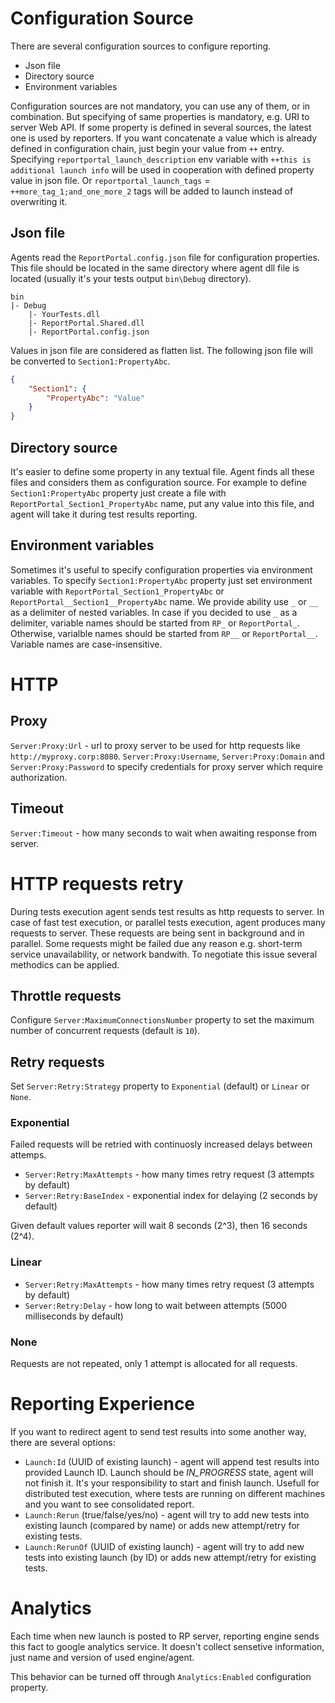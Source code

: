 # Configuration Source
There are several configuration sources to configure reporting.

- Json file
- Directory source
- Environment variables

Configuration sources are not mandatory, you can use any of them, or in combination. But specifying of same properties is mandatory, e.g. URI to server Web API. If some property is defined in several sources, the latest one is used by reporters. If you want concatenate a value which is already defined in configuration chain, just begin your value from `++` entry. Specifying `reportportal_launch_description` env variable with `++this is additional launch info` will be used in cooperation with defined property value in json file. Or `reportportal_launch_tags` = `++more_tag_1;and_one_more_2` tags will be added to launch instead of overwriting it. 

## Json file
Agents read the `ReportPortal.config.json` file for configuration properties. This file should be located in the same directory where agent dll file is located (usually it's your tests output `bin\Debug` directory).

```
bin
|- Debug
    |- YourTests.dll
    |- ReportPortal.Shared.dll
    |- ReportPortal.config.json
```

Values in json file are considered as flatten list. The following json file will be converted to `Section1:PropertyAbc`.
```json
{
    "Section1": {
        "PropertyAbc": "Value"
    }
}
```

## Directory source
It's easier to define some property in any textual file. Agent finds all these files and considers them as configuration source. For example to define `Section1:PropertyAbc` property just create a file with `ReportPortal_Section1_PropertyAbc` name, put any value into this file, and agent will take it during test results reporting.

## Environment variables
Sometimes it's useful to specify configuration properties via environment variables. To specify `Section1:PropertyAbc` property just set environment variable with `ReportPortal_Section1_PropertyAbc` or `ReportPortal__Section1__PropertyAbc` name. We provide ability use `_` or `__` as a delimiter of nested variables. In case if you decided to use `_` as a delimiter, variable names should be started from `RP_` or `ReportPortal_`. Otherwise, varialble names should be started from `RP__` or `ReportPortal__`. Variable names are case-insensitive.

# HTTP
## Proxy
`Server:Proxy:Url` - url to proxy server to be used for http requests like `http://myproxy.corp:8080`.
`Server:Proxy:Username`, `Server:Proxy:Domain` and `Server:Proxy:Password` to specify credentials for proxy server which require authorization.

## Timeout
`Server:Timeout` - how many seconds to wait when awaiting response from server.

# HTTP requests retry
During tests execution agent sends test results as http requests to server. In case of fast test execution, or parallel tests execution, agent produces many requests to server. These requests are being sent in background and in parallel. Some requests might be failed due any reason e.g. short-term service unavailability, or network bandwith. To negotiate this issue several methodics can be applied.

## Throttle requests
Configure `Server:MaximumConnectionsNumber` property to set the maximum number of concurrent requests (default is `10`).

## Retry requests
Set `Server:Retry:Strategy` property to `Exponential` (default) or `Linear` or `None`.

### Exponential
Failed requests will be retried with continuosly increased delays between attemps.

- `Server:Retry:MaxAttempts` - how many times retry request (3 attempts by default)
- `Server:Retry:BaseIndex` - exponential index for delaying (2 seconds by default)

Given default values reporter will wait 8 seconds (2^3), then 16 seconds (2^4).

### Linear
- `Server:Retry:MaxAttempts` - how many times retry request (3 attempts by default)
- `Server:Retry:Delay` - how long to wait between attempts (5000 milliseconds by default)

### None
Requests are not repeated, only 1 attempt is allocated for all requests.


# Reporting Experience

If you want to redirect agent to send test results into some another way, there are several options:
- `Launch:Id` (UUID of existing launch) - agent will append test results into provided Launch ID. Launch should be *IN_PROGRESS* state, agent will not finish it. It's your responsibility to start and finish launch. Usefull for distributed test execution, where tests are running on different machines and you want to see consolidated report.
- `Launch:Rerun` (true/false/yes/no) - agent will try to add new tests into existing launch (compared by name) or adds new attempt/retry for existing tests.
- `Launch:RerunOf` (UUID of existing launch) - agent will try to add new tests into existing launch (by ID) or adds new attempt/retry for existing tests.


# Analytics

Each time when new launch is posted to RP server, reporting engine sends this fact to google analytics service. It doesn't collect sensetive information, just name and version of used engine/agent.

This behavior can be turned off through `Analytics:Enabled` configuration property.